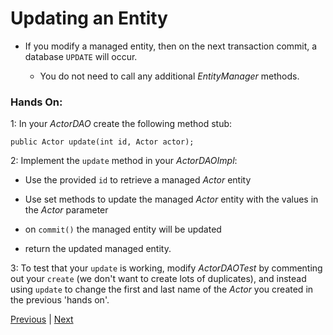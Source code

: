 # Updating an Entity

* If you modify a managed entity, then on the next transaction commit, a database `UPDATE` will occur.

  * You do not need to call any additional *EntityManager* methods.

### Hands On:
1: In your *ActorDAO* create the following method stub:

`public Actor update(int id, Actor actor);`

2: Implement the `update` method in your *ActorDAOImpl*:

* Use the provided `id` to retrieve a managed *Actor* entity

* Use set methods to update the managed *Actor* entity with the values in the *Actor* parameter

* on `commit()` the managed entity will be updated

* return the updated managed entity.

3: To test that your `update` is working, modify *ActorDAOTest* by commenting out your `create` (we don't want to create lots of duplicates), and instead using `update` to change the first and last name of the *Actor* you created in the previous 'hands on'.

[Previous](creating_an_entity.md) | [Next](deleting_an_entity.md)
